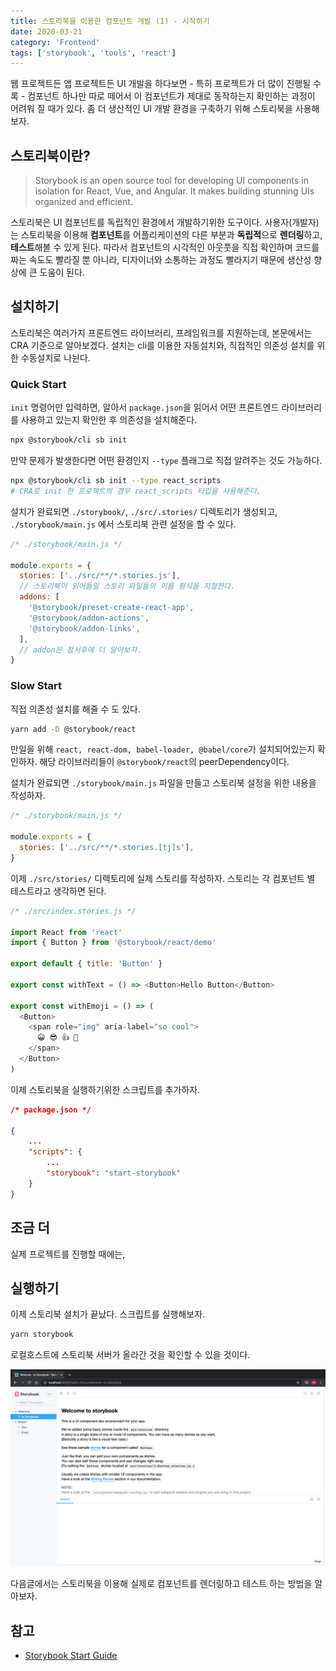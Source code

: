 ```yaml
---
title: 스토리북을 이용한 컴포넌트 개발 (1) - 시작하기
date: 2020-03-21
category: 'Frontend'
tags: ['storybook', 'tools', 'react']
---
```


웹 프로젝트든 앱 프로젝트든 UI 개발을 하다보면 - 특히 프로젝트가 더 많이 진행될 수록 - 컴포넌트 하나만 따로 떼어서 이 컴포넌트가 제대로 동작하는지 확인하는 과정이 어려워 질 때가 있다. 좀 더 생산적인 UI 개발 환경을 구축하기 위해 스토리북을 사용해보자.

## 스토리북이란?

> Storybook is an open source tool for developing UI components in isolation for React, Vue, and Angular. It makes building stunning UIs organized and efficient.

스토리북은 UI 컴포넌트를 독립적인 환경에서 개발하기위한 도구이다. 사용자(개발자)는 스토리북을 이용해 **컴포넌트**를 어플리케이션의 다른 부분과 **독립적**으로 **렌더링**하고, **테스트**해볼 수 있게 된다. 따라서 컴포넌트의 시각적인 아웃풋을 직접 확인하며 코드를 짜는 속도도 빨라질 뿐 아니라, 디자이너와 소통하는 과정도 빨라지기 때문에 생산성 향상에 큰 도움이 된다.

## 설치하기

스토리북은 여러가지 프론트엔드 라이브러리, 프레임워크를 지원하는데, 본문에서는 CRA 기준으로 알아보겠다. 설치는 cli를 이용한 자동설치와, 직접적인 의존성 설치를 위한 수동설치로 나뉜다.

### Quick Start

`init` 명령어만 입력하면, 알아서 `package.json`을 읽어서 어떤 프론트엔드 라이브러리를 사용하고 있는지 확인한 후 의존성을 설치해준다.

```bash
npx @storybook/cli sb init
```

만약 문제가 발생한다면 어떤 환경인지 `--type` 플래그로 직접 알려주는 것도 가능하다.

```bash
npx @storybook/cli sb init --type react_scripts
# CRA로 init 한 프로젝트의 경우 react_scripts 타입을 사용해준다.
```

설치가 완료되면 `./storybook/`, `./src/.stories/` 디렉토리가 생성되고, `./storybook/main.js` 에서 스토리북 관련 설정을 할 수 있다.

```js
/* ./storybook/main.js */

module.exports = {
  stories: ['../src/**/*.stories.js'],
  // 스토리북이 읽어들일 스토리 파일들의 이름 형식을 지정한다.
  addons: [
    '@storybook/preset-create-react-app',
    '@storybook/addon-actions',
    '@storybook/addon-links',
  ],
  // addon은 잠시후에 더 알아보자.
}
```

### Slow Start

직접 의존성 설치를 해줄 수 도 있다.

```bash
yarn add -D @storybook/react
```

만일을 위해 `react, react-dom, babel-loader, @babel/core`가 설치되어있는지 확인하자. 해당 라이브러리들이 `@storybook/react`의 peerDependency이다.

설치가 완료되면 `./storybook/main.js` 파일을 만들고 스토리북 설정을 위한 내용을 작성하자.

```js
/* ./storybook/main.js */

module.exports = {
  stories: ['../src/**/*.stories.[tj]s'],
}
```

이제 `./src/stories/` 디렉토리에 실제 스토리를 작성하자. 스토리는 각 컴포넌트 별 테스트라고 생각하면 된다.

```js
/* ./src/index.stories.js */

import React from 'react'
import { Button } from '@storybook/react/demo'

export default { title: 'Button' }

export const withText = () => <Button>Hello Button</Button>

export const withEmoji = () => (
  <Button>
    <span role="img" aria-label="so cool">
      😀 😎 👍 💯
    </span>
  </Button>
)
```

이제 스토리북을 실행하기위한 스크립트를 추가하자.

```json
/* package.json */

{
    ...
    "scripts": {
        ...
        "storybook": "start-storybook"
    }
}
```

## 조금 더

실제 프로젝트를 진행할 때에는, 
## 실행하기

이제 스토리북 설치가 끝났다. 스크립트를 실행해보자.

```bash
yarn storybook
```

로컬호스트에 스토리북 서버가 올라간 것을 확인할 수 있을 것이다.

![storybook](./storybook.png)

다음글에서는 스토리북을 이용해 실제로 컴포넌트를 렌더링하고 테스트 하는 방법을 알아보자.

## 참고

- [Storybook Start Guide](https://storybook.js.org/docs/basics/introduction/)
